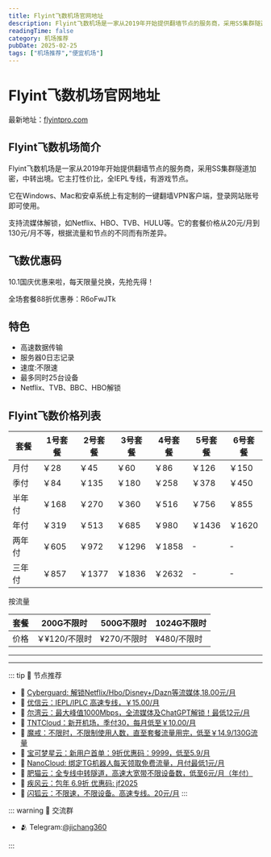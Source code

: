 ```yaml
---
title: Flyint飞数机场官网地址
description: Flyint飞数机场是一家从2019年开始提供翻墙节点的服务商，采用SS集群隧道加密，中转出境。它主打性价比，全IEPL专线，有游戏节点。
readingTime: false
category: 机场推荐
pubDate: 2025-02-25
tags: ["机场推荐","便宜机场"]
---
```


# Flyint飞数机场官网地址

最新地址：[flyintpro.com](https://a.suola.link/youxinyun)

## Flyint飞数机场简介

Flyint飞数机场是一家从2019年开始提供翻墙节点的服务商，采用SS集群隧道加密，中转出境。它主打性价比，全IEPL专线，有游戏节点。

它在Windows、Mac和安卓系统上有定制的一键翻墙VPN客户端，登录网站账号即可使用。

支持流媒体解锁，如Netflix、HBO、TVB、HULU等。它的套餐价格从20元/月到130元/月不等，根据流量和节点的不同而有所差异。

## 飞数优惠码

10.1国庆优惠来啦，每天限量兑换，先抢先得！ 

全场套餐88折优惠券：R6oFwJTk

## 特色

* 高速数据传输
* 服务器0日志记录
* 速度:不限速
* 最多同时25台设备
* Netflix、TVB、BBC、HBO解锁

## Flyint飞数价格列表

|套餐|1号套餐|2号套餐|3号套餐|4号套餐|5号套餐|6号套餐|
|----|----|----|----|----|----|----|
|月付|￥28|￥45|￥60|￥86|￥126|￥150|
|季付|￥84|￥135|￥180|￥258|￥378|￥450|
|半年付|￥168|￥270|￥360|￥516|￥756|￥855|
|年付|￥319|￥513|￥685|￥980|￥1436|￥1620|
|两年付|￥605|￥972|￥1296|￥1858|-|-|
|三年付|￥857|￥1377|￥1836|￥2632|-|-|

按流量

|套餐|200G不限时|500G不限时|1024G不限时|
|----|----|----|----|
|价格|￥¥120/不限时|¥270/不限时|¥480/不限时|

---------
---------

::: tip 🎉 节点推荐
- 🚀 [Cyberguard: 解锁Netflix/Hbo/Disney+/Dazn等流媒体,18.00元/月](https://www.cyberguard.best/#/register?code=XsreC0T5)<br>
- 🚀 [优信云：IEPL/IPLC 高速专线，￥15.00/月](https://www.优信云.com/#/register?code=JRtE5uIV)<br>
- 🚀 [尔湾云：最大峰值1000Mbps，全流媒体及ChatGPT解锁！最低12元/月](https://erwan6.net/auth/register?code=BoObCd)<br>
- 🚀 [TNTCloud：新开机场，季付30，每月低至￥10.00/月](https://haibing822.tntvipaff.cc/#/register?code=GtjJVgml)<br>
- 🚀 [魔戒：不限时，不限制使用人数，直至套餐流量用完，低至￥14.9/130G流量](https://mojie.app/#/register?code=sSdtPtLo)<br>
- 🚀 [宝可梦星云：新用户首单：9折优惠码：9999，低至5.9/月 ](https://love.521pokemon.com/register?code=56ERkkxp)<br>
- 🚀 [NanoCloud: 绑定TG机器人每天领取免费流量，月付最低1元/月](https://edu.uodoo.bid/auth/register?code=JMiOQDHf)<br>
- 🚀 [肥猫云：全专线中转隧道，高速大宽带不限设备数，低至6元/月（年付）](https://fchb1188.fcvipaff.cc/register?aff=X1vZd2wf)<br>
- 🚀 [疾风云：包年 6.9折 优惠码: jf2025](https://homes.tr25.cn?code=ReCm)<br>
- 🚀 [闪狐云：不限速，不限设备。高速专线。20元/月](https://inv02.ffaff.cc/register?aff=WQApz2pv)
:::

::: warning  💬 交流群

- 🫂 Telegram:[@jichang360](https://t.me/jichang360)

:::
